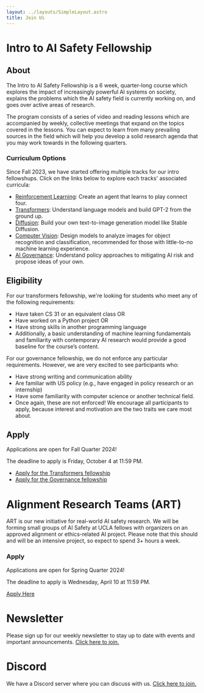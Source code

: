 ```yaml
---
layout: ../layouts/SimpleLayout.astro
title: Join Us
---
```


# Intro to AI Safety Fellowship

## About

The Intro to AI Safety Fellowship is a 6 week, quarter-long course which
explores the impact of increasingly powerful AI systems on society, explains
the problems which the AI safety field is currently working on, and goes over
active areas of research.

The program consists of a series of video and reading lessons which are
accompanied by weekly, collective meetings that expand on the topics covered
in the lessons. You can expect to learn from many prevailing sources in the
field which will help you develop a solid research agenda that you may work
towards in the following quarters.

### Curriculum Options

Since Fall 2023, we have started offering multiple tracks for our intro
fellowshups. Click on the links below to explore each tracks' associated
curricula:

- [Reinforcement Learning](/fellowships/rl): Create an agent that learns to play connect four.
- [Transformers](/fellowships/transformers): Understand language models and build GPT-2 from the ground up.
- [Diffusion](/fellowships/diffusion): Build your own text-to-image generation model like Stable Diffusion.
- [Computer Vision](/fellowships/cv): Design models to analyze images for object recognition and classification, recommended for those with little-to-no machine learning experience.
- [AI Governance](/fellowships/governance): Understand policy approaches to mitigating AI risk and propose ideas of your own.

## Eligibility

For our transformers fellowship, we're looking for students who meet any of the following requirements:

- Have taken CS 31 or an equivalent class OR
- Have worked on a Python project OR
- Have strong skills in another programming language
- Additionally, a basic understanding of machine learning fundamentals and
  familiarity with contemporary AI research would provide a good baseline for the
  course’s content.

For our governance fellowship, we do not enforce any particular requirements. However, we are very excited to see participants who:
- Have strong writing and communication ability
- Are familiar with US policy (e.g., have engaged in policy research or an internship)
- Have some familiarity with computer science or another technical field.
- Once again, these are not enforced! We encourage all participants to apply, because interest and motivation are the two traits we care most about.

## Apply

Applications are open for Fall Quarter 2024!

The deadline to apply is Friday, October 4 at 11:59 PM.

- [Apply for the Transformers fellowship](https://forms.gle/BfYrj1YqbBXsDzN28)
- [Apply for the Governance fellowship](https://docs.google.com/forms/d/e/1FAIpQLSe9S0rxOdrp1XEoxHnvOeKOFvW-9739TnWMtpm82qxm1l0eIw/viewform?usp=sharing)

# Alignment Research Teams (ART)

ART is our new initiative for real-world AI safety research. We will be forming
small groups of AI Safety at UCLA fellows with organizers on an approved
alignment or ethics-related AI project. Please note that this should and will
be an intensive project, so expect to spend 3+ hours a week.

### Apply

Applications are open for Spring Quarter 2024!

The deadline to apply is Wednesday, April 10 at 11:59 PM.

[Apply Here](https://forms.gle/dcmmux9PakxPAr6P7)

# Newsletter

Please sign up for our weekly newsletter to stay up to date with events and
important announcements. [Click here to join.](//eepurl.com/h9dY9P)

# Discord

We have a Discord server where you can discuss with us.
[Click here to join.](//discord.gg/37TzSyrwmf)
